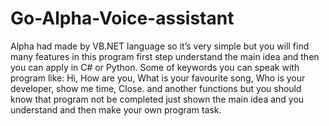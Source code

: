 # Go-Alpha-Voice-assistant
Alpha had made by VB.NET language so it’s very simple but you will find many features in this program first step understand the main idea and then you can apply in C# or Python.
Some of keywords you can speak with program like: Hi, How are you, What is your favourite song, Who is your developer, show me time, Close. and another functions but you should know that program not be completed just shown the main idea and you understand and then make your own program task.
